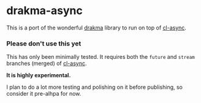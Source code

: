 drakma-async
============
This is a port of the wonderful [drakma](http://weitz.de/drakma/) library to run
on top of [cl-async](https://github.com/orthecreedence/cl-async).

### Please don't use this yet
This has only been minimally tested. It requires both the `future` and `stream`
branches (merged) of [cl-async](https://github.com/orthecreedence/cl-async).

__It is highly experimental.__

I plan to do a lot more testing and polishing on it before publishing, so
consider it pre-alhpa for now.
